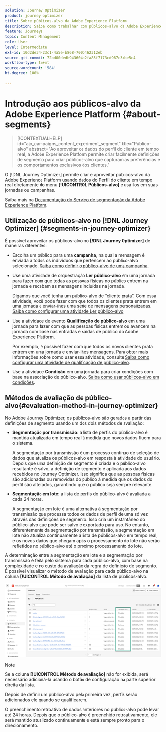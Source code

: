 ```yaml
---
solution: Journey Optimizer
product: journey optimizer
title: Sobre públicos-alvo da Adobe Experience Platform
description: Saiba como trabalhar com públicos-alvo da Adobe Experience Platform
feature: Journeys
topic: Content Management
role: User
level: Intermediate
exl-id: 10d2de34-23c1-4a5e-b868-700b462312eb
source-git-commit: 72bd00dedb943604b2fa85f7173cd967c3cbe5c4
workflow-type: tm+mt
source-wordcount: '584'
ht-degree: 100%

---
```


# Introdução aos públicos-alvo da Adobe Experience Platform {#about-segments}

>[!CONTEXTUALHELP]
>id="ajo_campaigns_content_experiment_segment"
>title="Público-alvo"
>abstract="Ao aproveitar os dados do perfil do cliente em tempo real, a Adobe Experience Platform permite criar facilmente definições de segmento para criar públicos-alvo que capturam as preferências e os comportamentos exclusivos dos clientes."

O [!DNL Journey Optimizer] permite criar e aproveitar públicos-alvo da Adobe Experience Platform usando dados do Perfil do cliente em tempo real diretamente do menu **[!UICONTROL Públicos-alvo]** e usá-los em suas jornadas ou campanhas.

Saiba mais na [Documentação do Serviço de segmentação da Adobe Experience Platform](https://experienceleague.adobe.com/docs/experience-platform/segmentation/home.html?lang=pt-BR).

## Utilização de públicos-alvo no [!DNL Journey Optimizer] {#segments-in-journey-optimizer}

É possível aproveitar os públicos-alvo no **[!DNL Journey Optimizer]** de maneiras diferentes:

* Escolha um público para uma **campanha**, na qual a mensagem é enviada a todos os indivíduos que pertencem ao público-alvo selecionado. [Saiba como definir o público-alvo de uma campanha](../campaigns/create-campaign.md#define-the-audience-audience).

* Use uma atividade de orquestração **Ler público-alvo** em uma jornada para fazer com que todas as pessoas físicas no público entrem na jornada e recebam as mensagens incluídas na jornada.

  Digamos que você tenha um público-alvo de “cliente prata”. Com essa atividade, você pode fazer com que todos os clientes prata entrem em uma jornada e enviar-lhes uma série de mensagens personalizadas. [Saiba como configurar uma atividade Ler público-alvo](../building-journeys/read-audience.md#configuring-segment-trigger-activity).

* Use a atividade de evento **Qualificação de público-alvo** em uma jornada para fazer com que as pessoas físicas entrem ou avancem na jornada com base nas entradas e saídas de público do Adobe Experience Platform.

  Por exemplo, é possível fazer com que todos os novos clientes prata entrem em uma jornada e enviar-lhes mensagens. Para obter mais informações sobre como usar essa atividade, consulte [Saiba como configurar uma atividade de qualificação de público-alvo](../building-journeys/audience-qualification-events.md).

* Use a atividade **Condição** em uma jornada para criar condições com base na associação de público-alvo. [Saiba como usar públicos-alvo em condições](../building-journeys/condition-activity.md#using-a-segment).

## Métodos de avaliação de público-alvo{#evaluation-method-in-journey-optimizer}

No Adobe Journey Optimizer, os públicos-alvo são gerados a partir das definições de segmento usando um dos dois métodos de avaliação:

* **Segmentação por transmissão**: a lista de perfis do público-alvo é mantida atualizada em tempo real à medida que novos dados fluem para o sistema.

  A segmentação por transmissão é um processo contínuo de seleção de dados que atualiza os públicos-alvo em resposta à atividade do usuário. Depois que uma definição de segmento é criada e o público-alvo resultante é salvo, a definição de segmento é aplicada aos dados recebidos no Journey Optimizer. Isso significa que as pessoas físicas são adicionadas ou removidas do público à medida que os dados do perfil são alterados, garantindo que o público seja sempre relevante.

* **Segmentação em lote**: a lista de perfis do público-alvo é avaliada a cada 24 horas.

  A segmentação em lote é uma alternativa à segmentação por transmissão que processa todos os dados de perfil de uma só vez através das definições de segmento. Isso cria um instantâneo do público-alvo que pode ser salvo e exportado para uso. No entanto, diferentemente da segmentação por transmissão, a segmentação em lote não atualiza continuamente a lista de públicos-alvo em tempo real, e os novos dados que chegam após o processamento do lote não serão refletidos no público-alvo até o próximo processamento do lote.

A determinação entre a segmentação em lote e a segmentação por transmissão é feita pelo sistema para cada público-alvo, com base na complexidade e no custo da avaliação da regra de definição de segmento. É possível visualizar o método de avaliação para cada público-alvo na coluna **[!UICONTROL Método de avaliação]** da lista de públicos-alvo.

![](assets/evaluation-method.png)

>[!NOTE]
>
>Se a coluna **[!UICONTROL Método de avaliação]** não for exibida, será necessário adicioná-la usando o botão de configuração na parte superior direita da lista.

Depois de definir um público-alvo pela primeira vez, perfis serão adicionados ele quando se qualificarem.

O preenchimento retroativo de dados anteriores no público-alvo pode levar até 24 horas. Depois que o público-alvo é preenchido retroativamente, ele será mantido atualizado continuamente e está sempre pronto para o direcionamento.
